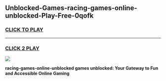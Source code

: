 
## Unblocked-Games-racing-games-online-unblocked-Play-Free-0qofk
<h3>
<a href="https://premium76.site?title=racing-games-online-unblocked&ref=20A">CLICK TO PLAY</a></h3>
<hr>

<h3>
<a href="https://premium76.site?title=racing-games-online-unblocked&ref=20A">CLICK 2 PLAY</a>
  
</h3>

<a href="https://premium76.site?title=racing-games-online-unblocked&ref=20A"><img src="https://clearcache.store/games.png"></a>


**racing-games-online-unblocked games unblocked: Your Gateway to Fun and Accessible Online Gaming**
